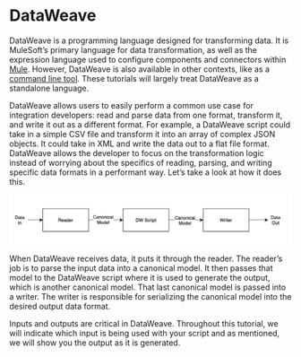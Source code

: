 # DataWeave

DataWeave is a programming language designed for transforming data. It is MuleSoft’s primary language for data transformation, as well as the expression language used to configure components and connectors within [Mule](github.com/mulesoft/mule). However, DataWeave is also available in other contexts, like as a [command line tool](github.com/mulesoft-labs/data-weave-native). These tutorials will largely treat DataWeave as a standalone language.

DataWeave allows users to easily perform a common use case for integration developers: read and parse data from one format, transform it, and write it out as a different format. For example, a DataWeave script could take in a simple CSV file and transform it into an array of complex JSON objects. It could take in XML and write the data out to a flat file format. DataWeave allows the developer to focus on the transformation logic instead of worrying about the specifics of reading, parsing, and writing specific data formats in a performant way. Let’s take a look at how it does this.

![DataWeave Execution Model](images/dw-model.png)

When DataWeave receives data, it puts it through the reader. The reader’s job is to parse the input data into a canonical model. It then passes that model to the DataWeave script where it is used to generate the output, which is another canonical model. That last canonical model is passed into a writer. The writer is responsible for serializing the canonical model into the desired output data format.

Inputs and outputs are critical in DataWeave. Throughout this tutorial, we will indicate which input is being used with your script and as mentioned, we will show you the output as it is generated.
